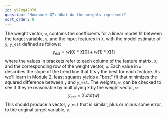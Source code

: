 ```yaml
---
id: y97mg42O7d
question: 'Homework Q7: What do the weights represent?'
sort_order: 8
---
```


The weight vector, `w`, contains the coefficients for a linear model fit between the target variable, `y`, and the input features in `X`, with the model estimate of `y`, `y_est` defined as follows:
$$ y_{est} = w[0]*X[0] + w[1]*X[1] $$
where the values in brackets refer to each column of the feature matrix, `X`, and the corresponding row of the weight vector, `w`. Each value in `w` describes the slope of the trend line that fits `y` the best for each feature. As we'll learn in Module 2, least squares yields a "best" fit that minimizes the squared difference between `y` and `y_est`. The weights, `w`, can be checked to see if they're reasonable by multiplying `X` by the weight vector, `w`:
$$ y_{est} = X.dot(w) $$
This should produce a vector, `y_est` that is similar, plus or minus some error, to the original target variable, `y`.
